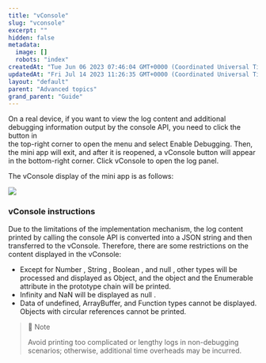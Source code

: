 ```yaml
---
title: "vConsole"
slug: "vconsole"
excerpt: ""
hidden: false
metadata: 
  image: []
  robots: "index"
createdAt: "Tue Jun 06 2023 07:46:04 GMT+0000 (Coordinated Universal Time)"
updatedAt: "Fri Jul 14 2023 11:26:35 GMT+0000 (Coordinated Universal Time)"
layout: "default"
parent: "Advanced topics"
grand_parent: "Guide"
---
```

On a real device, if you want to view the log content and additional debugging information output by the console API, you need to click the button in  
the top-right corner to open the menu and select Enable Debugging. Then, the mini app will exit, and after it is reopened, a vConsole button will appear in the bottom-right corner. Click vConsole to open the log panel.

The vConsole display of the mini app is as follows:

![](https://files.readme.io/cd81523-vConsole.png)

### vConsole instructions

Due to the limitations of the implementation mechanism, the log content printed by calling the console API is converted into a JSON string and then transferred to the vConsole. Therefore, there are some restrictions on the content displayed in the vConsole:

- Except for Number , String , Boolean , and null , other types will be processed and displayed as Object, and the object and the Enumerable  
  attribute in the prototype chain will be printed.
- Infinity and NaN will be displayed as null .
- Data of undefined, ArrayBuffer, and Function types cannot be displayed.  
  Objects with circular references cannot be printed.

> 📘 Note
> 
> Avoid printing too complicated or lengthy logs in non-debugging scenarios; otherwise, additional time overheads may be incurred.
